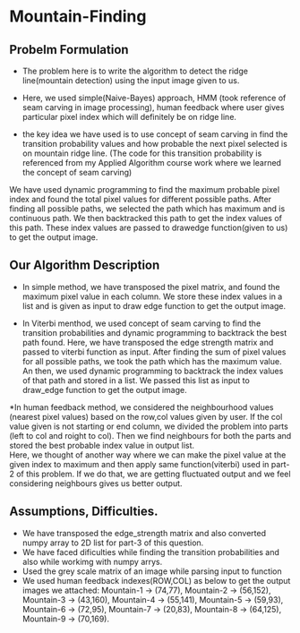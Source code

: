 # Mountain-Finding

## Probelm Formulation
* The problem here is to write the algorithm to detect the ridge line(mountain detection) using the input image given to us. 

* Here, we used simple(Naive-Bayes) approach, HMM (took reference of seam carving in image processing), human feedback where user gives particular pixel index 
which will definitely be on ridge line. 

* the key idea we have used is to use concept of seam carving in find the transition probability values and how probable the next pixel selected is on mountain ridge line. 
(The code for this transition probability is referenced from my Applied Algorithm course work where we learned the concept of seam carving) 

We have used dynamic programming to find the maximum probable pixel index and found the total pixel values for different possible paths.
After finding all possible paths, we selected the path which has maximum and is continuous path. We then backtracked this path to get the index values of this path. 
These index values are passed to drawedge function(given to us) to get the output image.

## Our Algorithm Description
* In simple method, we have transposed the pixel matrix, and found the maximum pixel value in each column. We store these index values in a list and is given as input to draw edge function
to get the output image. 

* In Viterbi menthod, we used concept of seam carving to find the transition probabilities and dynamic programming to backtrack the best path found. 
Here, we have transposed the edge strength matrix and passed to viterbi function as input. After finding the sum of pixel values for all possible paths, we took the path which has the maximum value.
An then, we used dynamic programming to backtrack the index values of that path and stored in a list. We passed this list as input to draw_edge function to get the output image.

*In human feedback method, we considered the neighbourhood values (nearest pixel values) based on the row,col values given by user. 
If the col value given is not starting or end column, we divided the problem into parts (left to col and roight to col). Then we find neighbours for both the parts and stored the best probable index value in output list.  
Here, we thought of another way where we can make the pixel value at the given index to maximum and then apply same function(viterbi) used in part-2 of this problem. 
If we do that, we are getting fluctuated output and we feel considering neighbours gives us better output. 

## Assumptions, Difficulties.
* We have transposed the edge_strength matrix and also converted numpy array to 2D list for part-3 of this question.
* We have faced dificulties while finding the transition probabilities and also while workimg with numpy arrys. 
* Used the grey scale matrix of an image while parsing input to function
* We used human feedback indexes(ROW,COL) as below to get the output images we attached:
Mountain-1 -> (74,77),
Mountain-2 -> (56,152),
Mountain-3 -> (43,160),
Mountain-4 -> (55,141),
Mountain-5 -> (59,93),
Mountain-6 -> (72,95),
Mountain-7 -> (20,83),
Mountain-8 -> (64,125),
Mountain-9 -> (70,169).

